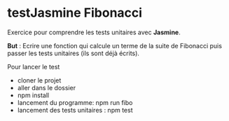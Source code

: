 # testJasmine Fibonacci

Exercice pour comprendre les tests unitaires avec **Jasmine**.

**But** : Ecrire une fonction qui calcule un terme de la suite de Fibonacci puis passer les tests unitaires (ils sont déjà écrits).

Pour lancer le test
* cloner le projet
* aller dans le dossier
* npm install
* lancement du programme: npm run fibo
* lancement des tests unitaires : npm test
